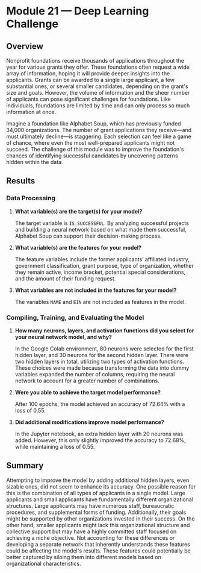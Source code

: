 # Module 21 — Deep Learning Challenge

## Overview

Nonprofit foundations receive thousands of applications throughout the year for various grants they offer. These foundations often request a wide array of information, hoping it will provide deeper insights into the applicants. Grants can be awarded to a single large applicant, a few substantial ones, or several smaller candidates, depending on the grant's size and goals. However, the volume of information and the sheer number of applicants can pose significant challenges for foundations. Like individuals, foundations are limited by time and can only process so much information at once.

Imagine a foundation like Alphabet Soup, which has previously funded 34,000 organizations. The number of grant applications they receive—and must ultimately decline—is staggering. Each selection can feel like a game of chance, where even the most well-prepared applicants might not succeed. The challenge of this module was to improve the foundation's chances of identifying successful candidates by uncovering patterns hidden within the data.

## Results

### Data Processing

1. **What variable(s) are the target(s) for your model?**

   The target variable is `IS_SUCCESSFUL`. By analyzing successful projects and building a neural network based on what made them successful, Alphabet Soup can support their decision-making process.

2. **What variable(s) are the features for your model?**

   The feature variables include the former applicants’ affiliated industry, government classification, grant purpose, type of organization, whether they remain active, income bracket, potential special considerations, and the amount of their funding request.

3. **What variables are not included in the features for your model?**

   The variables `NAME` and `EIN` are not included as features in the model.

### Compiling, Training, and Evaluating the Model

1. **How many neurons, layers, and activation functions did you select for your neural network model, and why?**

   In the Google Colab environment, 80 neurons were selected for the first hidden layer, and 30 neurons for the second hidden layer. There were two hidden layers in total, utilizing two types of activation functions. These choices were made because transforming the data into dummy variables expanded the number of columns, requiring the neural network to account for a greater number of combinations.

2. **Were you able to achieve the target model performance?**

   After 100 epochs, the model achieved an accuracy of 72.64% with a loss of 0.55.

3. **Did additional modifications improve model performance?**

   In the Jupyter notebook, an extra hidden layer with 20 neurons was added. However, this only slightly improved the accuracy to 72.68%, while maintaining a loss of 0.55.

## Summary

Attempting to improve the model by adding additional hidden layers, even sizable ones, did not seem to enhance its accuracy. One possible reason for this is the combination of all types of applicants in a single model. Large applicants and small applicants have fundamentally different organizational structures. Large applicants may have numerous staff, bureaucratic procedures, and supplemental forms of funding. Additionally, their goals might be supported by other organizations invested in their success. On the other hand, smaller applicants might lack this organizational structure and collective support but may have a highly committed staff focused on achieving a niche objective. Not accounting for these differences or developing a separate network that inherently understands these features could be affecting the model's results. These features could potentially be better captured by siloing them into different models based on organizational characteristics.
